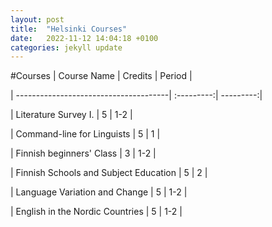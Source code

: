 ```yaml
---
layout: post
title:  "Helsinki Courses"
date:   2022-11-12 14:04:18 +0100
categories: jekyll update
---
```



#Courses 
| Course Name                           | Credits    | Period    |

| --------------------------------------| :---------:| ---------:|

| Literature Survey I.                  | 5          | 1-2       |

| Command-line for Linguists            | 5          | 1         |

| Finnish beginners' Class              | 3          | 1-2       |

| Finnish Schools and Subject Education | 5          | 2         |

| Language Variation and Change         | 5          | 1-2       |

| English in the Nordic Countries       | 5          | 1-2       |
